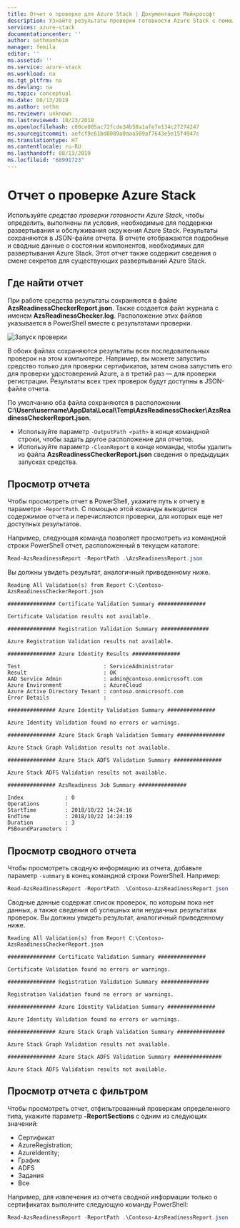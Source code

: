 ```yaml
---
title: Отчет о проверке для Azure Stack | Документация Майкрософт
description: Узнайте результаты проверки готовности Azure Stack с помощью отчета.
services: azure-stack
documentationcenter: ''
author: sethmanheim
manager: femila
editor: ''
ms.assetid: ''
ms.service: azure-stack
ms.workload: na
ms.tgt_pltfrm: na
ms.devlang: na
ms.topic: conceptual
ms.date: 08/13/2019
ms.author: sethm
ms.reviewer: unknown
ms.lastreviewed: 10/23/2018
ms.openlocfilehash: c00ce005ac72fcde34b58a1afe7e134c27274247
ms.sourcegitcommit: aefcf9c61bd8089a0aaa569af7643e5e15f4947c
ms.translationtype: HT
ms.contentlocale: ru-RU
ms.lasthandoff: 08/13/2019
ms.locfileid: "68991723"
---
```

# <a name="azure-stack-validation-report"></a>Отчет о проверке Azure Stack

Используйте *средство проверки готовности Azure Stack*, чтобы определить, выполнены ли условия, необходимые для поддержки развертывания и обслуживания окружения Azure Stack. Результаты сохраняются в JSON-файле отчета. В отчете отображаются подробные и сводные данные о состоянии компонентов, необходимых для развертывания Azure Stack. Этот отчет также содержит сведения о смене секретов для существующих развертываний Azure Stack.  

## <a name="where-to-find-the-report"></a>Где найти отчет

При работе средства результаты сохраняются в файле **AzsReadinessCheckerReport.json**. Также создается файл журнала с именем **AzsReadinessChecker.log**. Расположение этих файлов указывается в PowerShell вместе с результатами проверки.

![Запуск проверки](./media/azure-stack-validation-report/validation.png)

В обоих файлах сохраняются результаты всех последовательных проверок на этом компьютере. Например, вы можете запустить средство только для проверки сертификатов, затем снова запустить его для проверки удостоверений Azure, а в третий раз — для проверки регистрации. Результаты всех трех проверок будут доступны в JSON-файле отчета.  

По умолчанию оба файла сохраняются в расположении **C:\Users\username\AppData\Local\Temp\AzsReadinessChecker\AzsReadinessCheckerReport.json**.  

- Используйте параметр `-OutputPath <path>` в конце командной строки, чтобы задать другое расположение для отчетов.
- Используйте параметр `-CleanReport` в конце команды, чтобы удалить из файла **AzsReadinessCheckerReport.json** сведения о предыдущих запусках средства.

## <a name="view-the-report"></a>Просмотр отчета

Чтобы просмотреть отчет в PowerShell, укажите путь к отчету в параметре `-ReportPath`. С помощью этой команды выводится содержимое отчета и перечисляются проверки, для которых еще нет доступных результатов.

Например, следующая команда позволяет просмотреть из командной строки PowerShell отчет, расположенный в текущем каталоге:

```powershell
Read-AzsReadinessReport -ReportPath .\AzsReadinessReport.json
```

Вы должны увидеть результат, аналогичный приведенному ниже.

```shell
Reading All Validation(s) from Report C:\Contoso-AzsReadinessCheckerReport.json

############### Certificate Validation Summary ###############

Certificate Validation results not available.

############### Registration Validation Summary ###############

Azure Registration Validation results not available.

############### Azure Identity Results ###############

Test                          : ServiceAdministrator
Result                        : OK
AAD Service Admin             : admin@contoso.onmicrosoft.com
Azure Environment             : AzureCloud
Azure Active Directory Tenant : contoso.onmicrosoft.com
Error Details                 : 

############### Azure Identity Validation Summary ###############

Azure Identity Validation found no errors or warnings.

############### Azure Stack Graph Validation Summary ###############

Azure Stack Graph Validation results not available.

############### Azure Stack ADFS Validation Summary ###############

Azure Stack ADFS Validation results not available.

############### AzsReadiness Job Summary ###############

Index             : 0
Operations        : 
StartTime         : 2018/10/22 14:24:16
EndTime           : 2018/10/22 14:24:19
Duration          : 3
PSBoundParameters :
```

## <a name="view-the-report-summary"></a>Просмотр сводного отчета

Чтобы просмотреть сводную информацию из отчета, добавьте параметр `-summary` в конец командной строки PowerShell. Например:

```powershell
Read-AzsReadinessReport -ReportPath .\Contoso-AzsReadinessReport.json -summary
```

Сводные данные содержат список проверок, по которым пока нет данных, а также сведения об успешных или неудачных результатах проверок. Вы должны увидеть результат, аналогичный приведенному ниже.

```shell
Reading All Validation(s) from Report C:\Contoso-AzsReadinessCheckerReport.json

############### Certificate Validation Summary ###############

Certificate Validation found no errors or warnings.

############### Registration Validation Summary ###############

Registration Validation found no errors or warnings.

############### Azure Identity Validation Summary ###############

Azure Identity Validation found no errors or warnings.

############### Azure Stack Graph Validation Summary ###############

Azure Stack Graph Validation results not available.

############### Azure Stack ADFS Validation Summary ###############

Azure Stack ADFS Validation results not available.
```

## <a name="view-a-filtered-report"></a>Просмотр отчета с фильтром

Чтобы просмотреть отчет, отфильтрованный проверкам определенного типа, укажите параметр **-ReportSections** с одним из следующих значений:

- Сертификат
- AzureRegistration;
- AzureIdentity;
- График
- ADFS
- Задания
- Все  

Например, для извлечения из отчета сводной информации только о сертификатах выполните следующую команду PowerShell:

```powershell
Read-AzsReadinessReport -ReportPath .\Contoso-AzsReadinessReport.json -ReportSections Certificate - Summary
```
